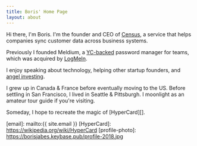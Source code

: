 ```yaml
---
title: Boris' Home Page
layout: about
---
```


Hi there, I'm Boris. I'm the founder and CEO of [Census][], a service that helps companies sync customer data across business systems.

Previously I founded Meldium, a [YC-backed][YC] password manager for teams, which was acquired by [LogMeIn][].

I enjoy speaking about technology, helping other startup founders, and [angel investing][1].

I grew up in Canada & France before eventually moving to the US. Before settling in San Francisco, I lived in Seattle & Pittsburgh. I moonlight as an amateur tour guide if you're visiting.

Someday, I hope to recreate the magic of [HyperCard][].

[1]: https://angel.co/borisjabes
[2]: https://keybase.io/borisjabes/key.asc
[3]: https://twitter.com/borisjabes
[4]: https://instagram.com/borisjabes
[5]: https://linkedin.com/in/borisjabes
[6]: https://keybase.io/borisjabes
[7]: https://github.com/bjabes
[8]: http://goodreads.com/borisjabes
[YC]: https://www.ycombinator.com
[LogMeIn]: https://www.logmeininc.com
[Census]: https://getcensus.com
[Polynome]: http://polynome.co
[email]: mailto:{{ site.email }}
[HyperCard]: <https://wikipedia.org/wiki/HyperCard>
[profile-photo]: <https://borisjabes.keybase.pub/profile-2018.jpg>
